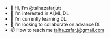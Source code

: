 - 👋 Hi, I’m @talhazafarjutt
- 👀 I’m interested in AI,ML,DL
- 🌱 I’m currently learning DL
- 💞️ I’m looking to collaborate on advance DL
- 📫 How to reach me talha.zafar.j@gmail.com

<!---
talhazafarjutt/talhazafarjutt is a ✨ special ✨ repository because its `README.md` (this file) appears on your GitHub profile.
You can click the Preview link to take a look at your changes.
--->
